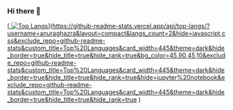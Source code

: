 ### Hi there 👋

<!--
**devcd1337/devcd1337** is a ✨ _special_ ✨ repository because its `README.md` (this file) appears on your GitHub profile.

Here are some ideas to get you started:

- 🔭 I’m currently working on ...
- 🌱 I’m currently learning ...
- 👯 I’m looking to collaborate on ...
- 🤔 I’m looking for help with ...
- 💬 Ask me about ...
- 📫 How to reach me: ...
- 😄 Pronouns: ...
- ⚡ Fun fact: ...
-->
[[
![Top Langs](https://github-readme-stats.vercel.app/api/top-langs/?username=anuraghazra&layout=compact&langs_count=1)](https://github-readme-stats.vercel.app/api/top-langs/?username=anuraghazra&layout=compact&langs_count=2&hide=javascript,css&exclude_repo=github-readme-stats&custom_title=Top%20Languages&card_width=445&langs_count=2&theme=dark&hide_border=true&hide_title=true&hide_rank=true&bg_color=45,90,45,10&exclude_repo=github-readme-stats&custom_title=Top%20Languages&card_width=445&theme=dark&hide_border=true&hide_title=true&hide_rank=true)](https://github-readme-stats.vercel.app/api/top-langs/?username=anuraghazra&layout=compact&langs_count=2&hide=javascript,css&exclude_repo=github-readme-stats&custom_title=Top%20Languages&card_width=445&theme=dark&hide_border=true&hide_title=true&hide_rank=true&bg_color=45,90,45,10&exclude_repo=github-readme-stats&custom_title=Top%20Languages&card_width=445&theme=dark&hide_border=true&hide_title=true&hide_rank=true&hide=jupyter%20notebook&exclude_repo=github-readme-stats&custom_title=Top%20Languages&card_width=445&theme=dark&hide_border=true&hide_title=true&hide_rank=true
)
